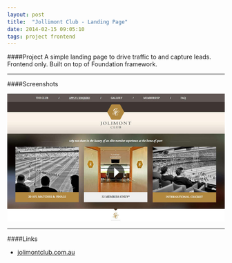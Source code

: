 ```yaml
---
layout: post
title:  "Jollimont Club - Landing Page"
date: 2014-02-15 09:05:10
tags: project frontend
---
```


####Project
A simple landing page to drive traffic to and capture leads. Frontend only. Built on top of Foundation framework.

---

####Screenshots

<div  id="gallery" class="50% row uniform">

  <div class="12u$">
    <a class="image fit thumb" href="/images/fulls/jollimont.jpg">
      <img alt="Jolimont Club" src="/images/thumbs/jollimont.jpg">
    </a>
  </div>

</div>

---

####Links
- [jolimontclub.com.au](http://jolimontclub.com.au)

